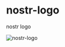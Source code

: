 # nostr-logo
nostr logo


![nostr-logo](https://github.com/pj8912/nostr-logo/assets/59218902/22f6f160-c390-4538-b150-0fa0af323a38)
